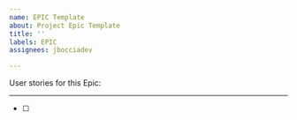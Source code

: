 ```yaml
---
name: EPIC Template
about: Project Epic Template
title: ''
labels: EPIC
assignees: jbocciadev

---
```


User stories for this Epic:
___
- [ ]
